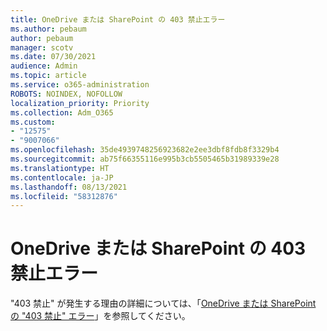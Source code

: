 ```yaml
---
title: OneDrive または SharePoint の 403 禁止エラー
ms.author: pebaum
author: pebaum
manager: scotv
ms.date: 07/30/2021
audience: Admin
ms.topic: article
ms.service: o365-administration
ROBOTS: NOINDEX, NOFOLLOW
localization_priority: Priority
ms.collection: Adm_O365
ms.custom:
- "12575"
- "9007066"
ms.openlocfilehash: 35de4939748256923682e2ee3dbf8fdb8f3329b4
ms.sourcegitcommit: ab75f66355116e995b3cb5505465b31989339e28
ms.translationtype: HT
ms.contentlocale: ja-JP
ms.lasthandoff: 08/13/2021
ms.locfileid: "58312876"
---
```

# <a name="403-forbidden-error-on-onedrive-or-sharepoint"></a>OneDrive または SharePoint の 403 禁止エラー

"403 禁止" が発生する理由の詳細については、「[OneDrive または SharePoint の "403 禁止" エラー](https://docs.microsoft.com/sharepoint/troubleshoot/sharing-and-permissions/error-403-forbidden)」を参照してください。